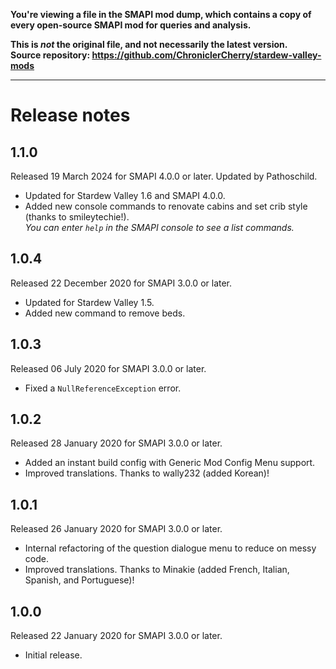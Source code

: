 **You're viewing a file in the SMAPI mod dump, which contains a copy of every open-source SMAPI mod
for queries and analysis.**

**This is _not_ the original file, and not necessarily the latest version.**  
**Source repository: https://github.com/ChroniclerCherry/stardew-valley-mods**

----

# Release notes
## 1.1.0
Released 19 March 2024 for SMAPI 4.0.0 or later. Updated by Pathoschild.

- Updated for Stardew Valley 1.6 and SMAPI 4.0.0.
- Added new console commands to renovate cabins and set crib style (thanks to smileytechie!).  
  _You can enter `help` in the SMAPI console to see a list commands._

## 1.0.4
Released 22 December 2020 for SMAPI 3.0.0 or later.

- Updated for Stardew Valley 1.5.
- Added new command to remove beds.

## 1.0.3
Released 06 July 2020 for SMAPI 3.0.0 or later.

- Fixed a `NullReferenceException` error.

## 1.0.2
Released 28 January 2020 for SMAPI 3.0.0 or later.

- Added an instant build config with Generic Mod Config Menu support.
- Improved translations. Thanks to wally232 (added Korean)!

## 1.0.1
Released 26 January 2020 for SMAPI 3.0.0 or later.

- Internal refactoring of the question dialogue menu to reduce on messy code.
- Improved translations. Thanks to Minakie (added French, Italian, Spanish, and Portuguese)!

## 1.0.0
Released 22 January 2020 for SMAPI 3.0.0 or later.

- Initial release.
